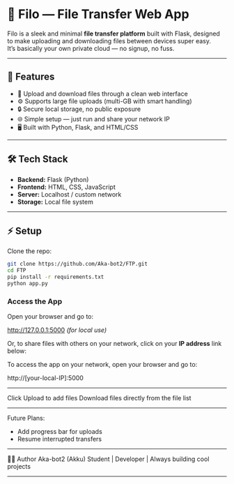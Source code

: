 # 💾 Filo — File Transfer Web App

Filo is a sleek and minimal **file transfer platform** built with Flask, designed to make uploading and downloading files between devices super easy.  
It’s basically your own private cloud — no signup, no fuss.

---

## 🚀 Features
- 📁 Upload and download files through a clean web interface  
- ⚙️ Supports large file uploads (multi-GB with smart handling)  
- 🔒 Secure local storage, no public exposure  
- 🌐 Simple setup — just run and share your network IP  
- 🖥️ Built with Python, Flask, and HTML/CSS  

---

## 🛠️ Tech Stack
- **Backend:** Flask (Python)  
- **Frontend:** HTML, CSS, JavaScript  
- **Server:** Localhost / custom network  
- **Storage:** Local file system  

---

## ⚡ Setup
Clone the repo:
```bash
git clone https://github.com/Aka-bot2/FTP.git
cd FTP
pip install -r requirements.txt
python app.py
```
### Access the App

Open your browser and go to:

http://127.0.0.1:5000  *(for local use)*

Or, to share files with others on your network, click on your **IP address** link below:

To access the app on your network, open your browser and go to:

http://[your-local-IP]:5000

---

Click Upload to add files
Download files directly from the file list

---

Future Plans:
- Add progress bar for uploads
- Resume interrupted transfers

---
👨‍💻 Author
Aka-bot2 (Akku)
Student | Developer | Always building cool projects

---
